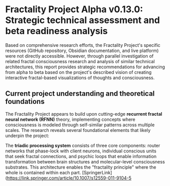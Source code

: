 # Fractality Project Alpha v0.13.0: Strategic technical assessment and beta readiness analysis

Based on comprehensive research efforts, the Fractality Project's specific resources (GitHub repository, Obsidian documentation, and live platform) were not directly accessible. However, through parallel investigation of related fractal consciousness research and analysis of similar technical architectures, this report provides strategic recommendations for advancing from alpha to beta based on the project's described vision of creating interactive fractal-based visualizations of thoughts and consciousness.

## Current project understanding and theoretical foundations

The Fractality Project appears to build upon cutting-edge **recurrent fractal neural network (RFNN)** theory, implementing concepts where consciousness is modeled through self-similar patterns across multiple scales. The research reveals several foundational elements that likely underpin the project:

The **triadic processing system** consists of three core components: router networks that phase-lock with client neurons, individual conscious units that seek fractal connections, and psychic loops that enable information transformation between brain structures and molecular-level consciousness substrates. This architecture enables the "fractality principle" where the whole is contained within each part. [SpringerLink](https://link.springer.com/article/10.1007/s12559-011-9104-5